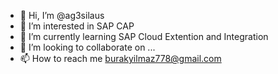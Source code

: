 - 👋 Hi, I’m @ag3silaus
- 👀 I’m interested in SAP CAP
- 🌱 I’m currently learning SAP Cloud Extention and Integration
- 💞️ I’m looking to collaborate on ...
- 📫 How to reach me burakyilmaz778@gmail.com

<!---
ag3silaus/ag3silaus is a ✨ special ✨ repository because its `README.md` (this file) appears on your GitHub profile.
You can click the Preview link to take a look at your changes.
--->
